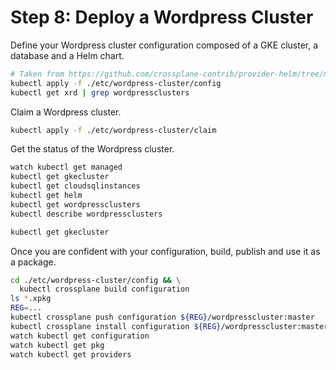 # Step 8: Deploy a Wordpress Cluster

Define your Wordpress cluster configuration composed of a GKE cluster, a database and a Helm chart.

```bash
# Taken from https://github.com/crossplane-contrib/provider-helm/tree/master/examples/in-composition
kubectl apply -f ./etc/wordpress-cluster/config
kubectl get xrd | grep wordpressclusters
```

Claim a Wordpress cluster.

```bash
kubectl apply -f ./etc/wordpress-cluster/claim
```

Get the status of the Wordpress cluster.

```bash
watch kubectl get managed
kubectl get gkecluster
kubectl get cloudsqlinstances
kubectl get helm
kubectl get wordpressclusters
kubectl describe wordpressclusters
```

```bash
kubectl get gkecluster
```

Once you are confident with your configuration, build, publish and use it as a package.

```bash
cd ./etc/wordpress-cluster/config && \
  kubectl crossplane build configuration
ls *.xpkg
REG=...
kubectl crossplane push configuration ${REG}/wordpresscluster:master
kubectl crossplane install configuration ${REG}/wordpresscluster:master
watch kubectl get configuration
watch kubectl get pkg
watch kubectl get providers
```
